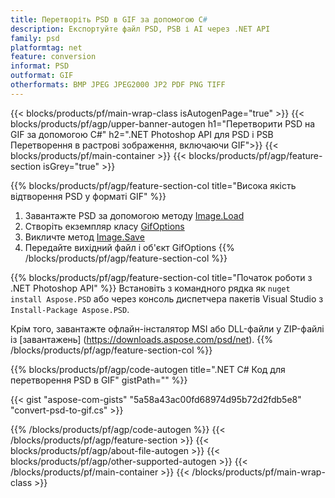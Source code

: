 ```yaml
---
title: Перетворіть PSD в GIF за допомогою C#
description: Експортуйте файл PSD, PSB і AI через .NET API
family: psd
platformtag: net
feature: conversion
informat: PSD
outformat: GIF
otherformats: BMP JPEG JPEG2000 JP2 PDF PNG TIFF
---
```


{{< blocks/products/pf/main-wrap-class isAutogenPage="true" >}}
{{< blocks/products/pf/agp/upper-banner-autogen h1="Перетворити PSD на GIF за допомогою C#" h2=".NET Photoshop API для PSD і PSB Перетворення в растрові зображення, включаючи GIF">}}
{{< blocks/products/pf/main-container >}}
{{< blocks/products/pf/agp/feature-section isGrey="true" >}}

{{% blocks/products/pf/agp/feature-section-col title="Висока якість відтворення PSD у форматі GIF" %}}
1. Завантажте PSD за допомогою методу [Image.Load](https://apireference.aspose.com/psd/net/aspose.psd/image/methods/load/index)
1. Створіть екземпляр класу [GifOptions](https://apireference.aspose.com/psd/net/aspose.psd.imageoptions/gifoptions)
1. Викличте метод [Image.Save](https://apireference.aspose.com/psd/net/aspose.psd/image/methods/save/index)
1. Передайте вихідний файл і об'єкт GifOptions
{{% /blocks/products/pf/agp/feature-section-col %}}

{{% blocks/products/pf/agp/feature-section-col title="Початок роботи з .NET Photoshop API" %}}
Встановіть з командного рядка як ```nuget install Aspose.PSD``` або через консоль диспетчера пакетів Visual Studio з ```Install-Package Aspose.PSD```.

Крім того, завантажте офлайн-інсталятор MSI або DLL-файли у ZIP-файлі із [завантажень] (https://downloads.aspose.com/psd/net).
{{% /blocks/products/pf/agp/feature-section-col %}}

{{% blocks/products/pf/agp/code-autogen title=".NET C# Код для перетворення PSD в GIF" gistPath="" %}}

{{< gist "aspose-com-gists" "5a58a43ac00fd68974d95b72d2fdb5e8" "convert-psd-to-gif.cs" >}}

{{% /blocks/products/pf/agp/code-autogen %}}
{{< /blocks/products/pf/agp/feature-section >}}
{{< blocks/products/pf/agp/about-file-autogen >}}
{{< blocks/products/pf/agp/other-supported-autogen >}}
{{< /blocks/products/pf/main-container >}}
{{< /blocks/products/pf/main-wrap-class >}}